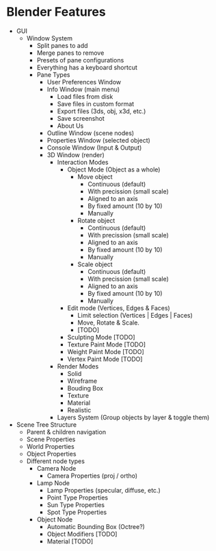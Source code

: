 # Blender Features

+ GUI
	+ Window System
		+ Split panes to add
		+ Merge panes to remove
		+ Presets of pane configurations
		+ Everything has a keyboard shortcut
		+ Pane Types
			+ User Preferences Window
			+ Info Window (main menu)
				+ Load files from disk
				+ Save files in custom format
				+ Export files (3ds, obj, x3d, etc.)
				+ Save screenshot
				+ About Us
			+ Outline Window (scene nodes)
			+ Properties Window (selected object)
			+ Console Window (Input & Output)
			+ 3D Window (render)
				+ Interaction Modes
					+ Object Mode (Object as a whole)
						+ Move object
							+ Continuous (default)
							+ With precission (small scale)
							+ Aligned to an axis
							+ By fixed amount (10 by 10)
							+ Manually
						+ Rotate object
							+ Continuous (default)
							+ With precission (small scale)
							+ Aligned to an axis
							+ By fixed amount (10 by 10)
							+ Manually
						+ Scale object
							+ Continuous (default)
							+ With precission (small scale)
							+ Aligned to an axis
							+ By fixed amount (10 by 10)
							+ Manually
					+ Edit mode (Vertices, Edges & Faces)
						+ Limit selection (Vertices | Edges | Faces)
						+ Move, Rotate & Scale.
						+ [TODO]
					+ Sculpting Mode [TODO]
					+ Texture Paint Mode [TODO]
					+ Weight Paint Mode [TODO]
					+ Vertex Paint Mode [TODO]
                + Render Modes
                	+ Solid
                	+ Wireframe
                	+ Bouding Box
                	+ Texture
                	+ Material
                	+ Realistic
              	+ Layers System (Group objects by layer & toggle them)
+ Scene Tree Structure
	+ Parent & children navigation
    + Scene Properties
    + World Properties
    + Object Properties
	+ Different node types
		+ Camera Node
        	+ Camera Properties (proj / ortho)
		+ Lamp Node
			+ Lamp Properties (specular, diffuse, etc.)
			+ Point Type Properties
			+ Sun Type Properties
			+ Spot Type Properties
		+ Object Node
			+ Automatic Bounding Box (Octree?)
			+ Object Modifiers [TODO]
			+ Material [TODO]
